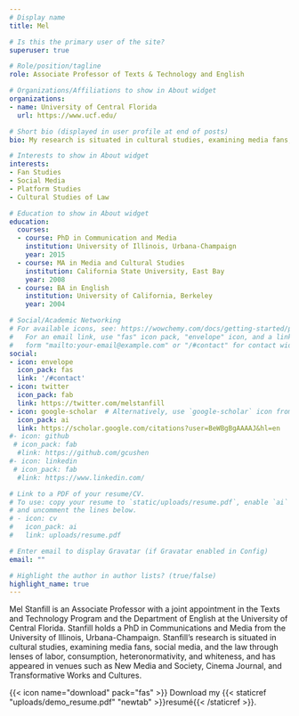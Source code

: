 ```yaml
---
# Display name
title: Mel

# Is this the primary user of the site?
superuser: true

# Role/position/tagline
role: Associate Professor of Texts & Technology and English

# Organizations/Affiliations to show in About widget
organizations:
- name: University of Central Florida
  url: https://www.ucf.edu/ 

# Short bio (displayed in user profile at end of posts)
bio: My research is situated in cultural studies, examining media fans, social media, and the law through lenses of labor, consumption, heteronormativity, and whiteness.

# Interests to show in About widget
interests:
- Fan Studies
- Social Media
- Platform Studies
- Cultural Studies of Law

# Education to show in About widget
education:
  courses:
  - course: PhD in Communication and Media
    institution: University of Illinois, Urbana-Champaign
    year: 2015
  - course: MA in Media and Cultural Studies
    institution: California State University, East Bay
    year: 2008
  - course: BA in English
    institution: University of California, Berkeley
    year: 2004

# Social/Academic Networking
# For available icons, see: https://wowchemy.com/docs/getting-started/page-builder/#icons
#   For an email link, use "fas" icon pack, "envelope" icon, and a link in the
#   form "mailto:your-email@example.com" or "/#contact" for contact widget.
social:
- icon: envelope
  icon_pack: fas
  link: '/#contact'
- icon: twitter
  icon_pack: fab
  link: https://twitter.com/melstanfill 
- icon: google-scholar  # Alternatively, use `google-scholar` icon from `ai` icon pack
  icon_pack: ai
  link: https://scholar.google.com/citations?user=BeWBgBgAAAAJ&hl=en
#- icon: github
 # icon_pack: fab
  #link: https://github.com/gcushen
#- icon: linkedin
 # icon_pack: fab
  #link: https://www.linkedin.com/

# Link to a PDF of your resume/CV.
# To use: copy your resume to `static/uploads/resume.pdf`, enable `ai` icons in `params.toml`, 
# and uncomment the lines below.
# - icon: cv
#   icon_pack: ai
#   link: uploads/resume.pdf

# Enter email to display Gravatar (if Gravatar enabled in Config)
email: ""

# Highlight the author in author lists? (true/false)
highlight_name: true
---
```


Mel Stanfill is an Associate Professor with a joint appointment in the Texts and Technology Program and the Department of English at the University of Central Florida. Stanfill holds a PhD in Communications and Media from the University of Illinois, Urbana-Champaign. Stanfill’s research is situated in cultural studies, examining media fans, social media, and the law through lenses of labor, consumption, heteronormativity, and whiteness, and has appeared in venues such as New Media and Society, Cinema Journal, and Transformative Works and Cultures.

{{< icon name="download" pack="fas" >}} Download my {{< staticref "uploads/demo_resume.pdf" "newtab" >}}resumé{{< /staticref >}}.
